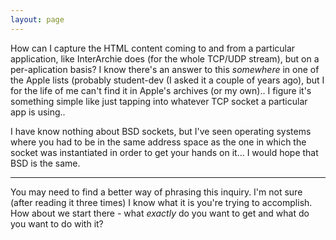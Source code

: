 ```yaml
---
layout: page
---
```


  How can I capture the HTML content coming to and from a particular application, like InterArchie does (for the whole TCP/UDP stream), but on a per-aplication basis?  I know there's an answer to this *somewhere* in one of the Apple lists (probably student-dev (I asked it a couple of years ago), but I for the life of me can't find it in Apple's archives (or my own)..  I figure it's something simple like just tapping into whatever TCP socket a particular app is using..

I have know nothing about BSD sockets, but I've seen operating systems where you had to be in the same address space as the one in which the socket was instantiated in order to get your hands on it... I would hope that BSD is the same. 

----

You may need to find a better way of phrasing this inquiry. I'm not sure (after reading it three times) I know what it is you're trying to accomplish. How about we start there - what *exactly* do you want to get and what do you want to do with it?
